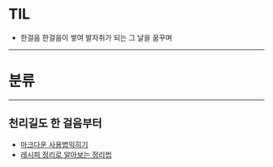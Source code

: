 # TIL


* 한걸음 한걸음이 쌓여 발자취가 되는 그 날을 꿈꾸며
---


# 분류
---
## 천리길도 한 걸음부터
* [마크다운 사용법익히기](https://www.markdowntutorial.com/kr/)
* [레시피 정리로 알아보는 정리법](https://github.com/beurre-noisette/TIL/blob/main/Tasty%20experience/Chestnut%20Basque%20cheese%20cake.md)